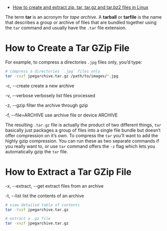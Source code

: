 * [How to create and extract zip, tar, tar.gz and tar.bz2 files in Linux](http://www.simplehelp.net/2008/12/15/how-to-create-and-extract-zip-tar-targz-and-tarbz2-files-in-linux/)

The term **tar** is an acronym for _tape archive_.
A **tarball** or **tarfile** is the name that describes a group or archive of files
that are bundled together using the `tar` command and usually have the `.tar` file extension.

# How to Create a Tar GZip File
For example, to compress a directories `.jpg` files only, you’d type:

```bash
# compress a directories `.jpg` files only
tar -cvzf jpegarchive.tar.gz /path/to/images/*.jpg
```

-c, --create
create a new archive

-v, --verbose
verbosely list files processed

-z, --gzip
filter the archive through gzip

-f, --file=ARCHIVE
use archive file or device ARCHIVE

The resulting `.tar.gz` file is actually the product of two different things,
`tar` basically just packages a group of files into a single file bundle
but doesn’t offer compression on it’s own.
To compress the `tar` you’ll want to add the highly gzip compression.
You can run these as two separate commands if you really want to,
or use `tar` command offers the `-z` flag which lets you automatically gzip the `tar` file.

# How to Extract a Tar GZip File
-x, --extract, --get
extract files from an archive

-t, --list
list the contents of an archive

```bash
# view detailed table of contents
tar -tvzf jpegarchive.tar.gz

# extract a .gz file
tar -xvzf jpegarchive.tar.gz
```
